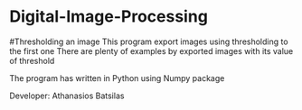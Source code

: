 # Digital-Image-Processing
#Thresholding an image
This program export images using thresholding to the first one
There are plenty of examples by exported images with its value of threshold

The program has written in Python using Numpy package

Developer: Athanasios Batsilas
